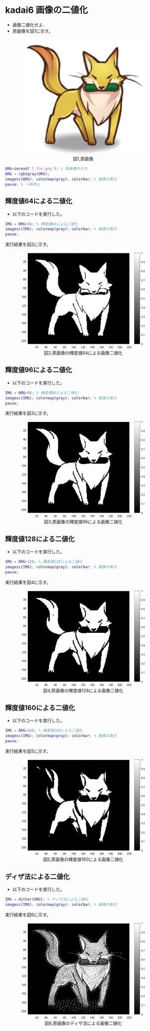 # kadai6 画像の二値化
- 画像二値化せよ．
- 原画像を図1に示す。
  
<div align="center">
<img src="img/f_fox.png" width="400"><br>
図1,原画像
</div>

```m
ORG=imread('f_fox.png'); % 原画像の入力
ORG = rgb2gray(ORG);
imagesc(ORG); colormap(gray); colorbar; % 画像の表示
pause; % 一時停止
```

## 輝度値64による二値化
 - 以下のコードを実行した。
```m
IMG = ORG>64; % 輝度値64による二値化
imagesc(IMG); colormap(gray); colorbar; % 画像の表示
pause;
```

実行結果を図2に示す。

<div align="center">
<img src="img/kadai6-1.png" width="400"><br>
図2,原画像の輝度値64による画像二値化
</div>


## 輝度値96による二値化
 - 以下のコードを実行した。
```m
IMG = ORG>96; % 輝度値96による二値化
imagesc(IMG); colormap(gray); colorbar; % 画像の表示
pause;
```

実行結果を図3に示す。

<div align="center">
<img src="img/kadai6-2.png" width="400"><br>
図3,原画像の輝度値96による画像二値化
</div>

## 輝度値128による二値化
 - 以下のコードを実行した。
```m
IMG = ORG>128; % 輝度値128による二値化
imagesc(IMG); colormap(gray); colorbar; % 画像の表示
pause;
```

実行結果を図4に示す。

<div align="center">
<img src="img/kadai6-3.png" width="400"><br>
図4,原画像の輝度値128による画像二値化
</div>

## 輝度値160による二値化
 - 以下のコードを実行した。
```m
IMG = ORG>160; % 輝度値160による二値化
imagesc(IMG); colormap(gray); colorbar; % 画像の表示
pause;
```

実行結果を図5に示す。

<div align="center">
<img src="img/kadai6-4.png" width="400"><br>
図5,原画像の輝度値160による画像二値化
</div>

## ディザ法による二値化
 - 以下のコードを実行した。
```m
IMG = dither(ORG); % ディザ法による二値化
imagesc(IMG); colormap(gray); colorbar; % 画像の表示

```

実行結果を図6に示す。

<div align="center">
<img src="img/kadai6-5.png" width="400"><br>
図6,原画像のディザ法による画像二値化
</div>
